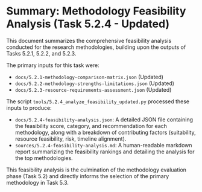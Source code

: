 # Summary: Methodology Feasibility Analysis (Task 5.2.4 - Updated)

This document summarizes the comprehensive feasibility analysis conducted for the research methodologies, building upon the outputs of Tasks 5.2.1, 5.2.2, and 5.2.3.

The primary inputs for this task were:
- `docs/5.2.1-methodology-comparison-matrix.json` (Updated)
- `docs/5.2.2-methodology-strengths-limitations.json` (Updated)
- `docs/5.2.3-resource-requirements-assessment.json` (Updated)

The script `tools/5.2.4_analyze_feasibility_updated.py` processed these inputs to produce:
- `docs/5.2.4-feasibility-analysis.json`: A detailed JSON file containing the feasibility score, category, and recommendation for each methodology, along with a breakdown of contributing factors (suitability, resource feasibility, risk, timeline alignment).
- `sources/5.2.4-feasibility-analysis.md`: A human-readable markdown report summarizing the feasibility rankings and detailing the analysis for the top methodologies.

This feasibility analysis is the culmination of the methodology evaluation phase (Task 5.2) and directly informs the selection of the primary methodology in Task 5.3. 